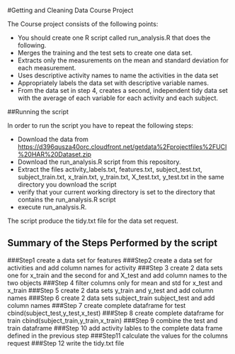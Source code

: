 #Getting and Cleaning Data Course Project

The Course project consists of the following points:
- You should create one R script called run_analysis.R that does the following. 
- Merges the training and the test sets to create one data set.
- Extracts only the measurements on the mean and standard deviation for each measurement. 
- Uses descriptive activity names to name the activities in the data set
- Appropriately labels the data set with descriptive variable names. 
- From the data set in step 4, creates a second, independent tidy data set with the average of each variable for each activity and each subject.


##Running the script

In order to run the script you have to repeat the following steps:
- Download the data from https://d396qusza40orc.cloudfront.net/getdata%2Fprojectfiles%2FUCI%20HAR%20Dataset.zip 
- Download the run_analysis.R script from this repository.
- Extract the files activity_labels.txt, features.txt, subject_test.txt, subject_train.txt, x_train.txt, y_train.txt, X_test.txt, y_test.txt in the same directory you download the script 
- verify that your current working directory is set to the directory that contains the run_analysis.R script
- execute run_analysis.R.

The script produce the tidy.txt file for the data set request.

## Summary of the Steps Performed by the script

###Step1 
create a data set for features
###Step2
create a data set for  activities and  add column names for activity
###Step 3
create 2 data sets one  for  x_train  and the second for and X_test and add column names to the two objects
###Step 4
filter columns only for mean and std for x_test and x_train
###Step 5 
create 2 data sets y_train and y_test and add column names
###Step 6
create 2 data sets subject_train subject_test and add column names
###Step 7 
create complete  dataframe for test cbind(subject_test,y_test,x_test)
###Step 8 
create complete dataframe for train  cbind(subject_train,y_train,x_train)
###Step 9
combine the test and train dataframe
###Step 10
add activity lables to the complete data frame defined in the previous step
###Step11
calculate the values for the columns request 
###Step 12
write the tidy.txt file


